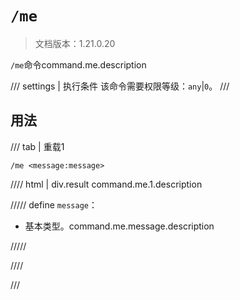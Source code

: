 # `/me`

> 文档版本：1.21.0.20

`/me`命令command.me.description

/// settings | 执行条件
该命令需要权限等级：`any`|`0`。
///

## 用法

/// tab | 重载1
```mcfunction
/me <message:message>
```

//// html | div.result
command.me.1.description

///// define
`message`：<!-- md:samp message -->

- 基本类型。command.me.message.description


/////

////

///
